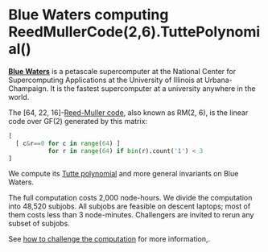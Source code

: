 # Blue Waters computing ReedMullerCode(2,6).TuttePolynomial()

[**Blue Waters**](https://en.wikipedia.org/wiki/Blue_Waters)
is a petascale supercomputer
at the National Center for Supercomputing Applications
at the University of Illinois at Urbana-Champaign.
It is the fastest supercomputer at a university anywhere in the world.

The [64, 22, 16]-[Reed-Muller code](https://en.wikipedia.org/wiki/Reed%E2%80%93Muller_code),
also known as RM(2, 6), is the linear code over GF(2) generated by this matrix:
```python
[
  [ c&r==0 for c in range(64) ]
           for r in range(64) if bin(r).count('1') < 3
]
```
We compute its [Tutte polynomial](https://en.wikipedia.org/wiki/Tutte_polynomial) and more general invariants on Blue Waters.

The full computation costs 2,000 node-hours.
We divide the computation into 48,520 subjobs.
All subjobs are feasible on descent laptops;
most of them costs less than 3 node-minutes.
Challengers are invited to rerun any subset of subjobs.

See [how to challenge the computation](Challenge.md)
for more information,.